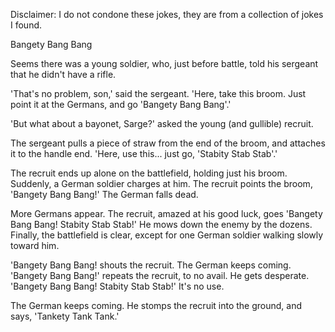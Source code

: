 Disclaimer: I do not condone these jokes, they are from a collection of jokes I found.

Bangety Bang Bang

Seems there was a young soldier, who, just before battle, told his sergeant that he didn't have a rifle. 

'That's no problem, son,' said the sergeant. 'Here, take this broom. Just point it at the Germans, and go 'Bangety Bang Bang'.' 

'But what about a bayonet, Sarge?' asked the young (and gullible) recruit. 

The sergeant pulls a piece of straw from the end of the broom, and attaches it to the handle end. 'Here, use this... just go, 'Stabity Stab Stab'.' 

The recruit ends up alone on the battlefield, holding just his broom. Suddenly, a German soldier charges at him. The recruit points the broom, 'Bangety Bang Bang!' The German falls dead. 

More Germans appear. The recruit, amazed at his good luck, goes 'Bangety Bang Bang! Stabity Stab Stab!' He mows down the enemy by the dozens. Finally, the battlefield is clear, except for one German soldier walking slowly toward him. 

'Bangety Bang Bang! shouts the recruit. The German keeps coming. 'Bangety Bang Bang!' repeats the recruit, to no avail. He gets desperate. 'Bangety Bang Bang! Stabity Stab Stab!' It's no use. 

The German keeps coming. He stomps the recruit into the ground, and says, 'Tankety Tank Tank.'

